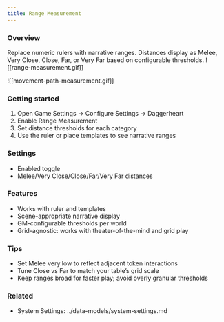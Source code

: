 ```yaml
---
title: Range Measurement
---
```


### Overview

Replace numeric rulers with narrative ranges. Distances display as Melee, Very Close, Close, Far, or Very Far based on configurable thresholds.
![[range-measurement.gif]]

![[movement-path-measurement.gif]]

### Getting started

1. Open Game Settings → Configure Settings → Daggerheart
2. Enable Range Measurement
3. Set distance thresholds for each category
4. Use the ruler or place templates to see narrative ranges

### Settings

- Enabled toggle
- Melee/Very Close/Close/Far/Very Far distances

### Features

- Works with ruler and templates
- Scene-appropriate narrative display
- GM-configurable thresholds per world
- Grid-agnostic: works with theater-of-the-mind and grid play

### Tips

- Set Melee very low to reflect adjacent token interactions
- Tune Close vs Far to match your table’s grid scale
- Keep ranges broad for faster play; avoid overly granular thresholds

### Related

- System Settings: ../data-models/system-settings.md
